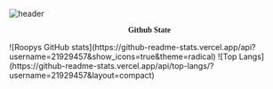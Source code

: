 ![header](https://capsule-render.vercel.app/api?type=waving&color=FFC0CB&height=300&section=header&text=Roopy%20Github&fontSize=90)

<p class="tit"><b>Github State</b></p>
![Roopys GitHub stats](https://github-readme-stats.vercel.app/api?username=21929457&show_icons=true&theme=radical)
![Top Langs](https://github-readme-stats.vercel.app/api/top-langs/?username=21929457&layout=compact)

<style>
  .tit {text-align: center; font-weight: 700; font-family: "Romanesco", cursive;}
</style>
